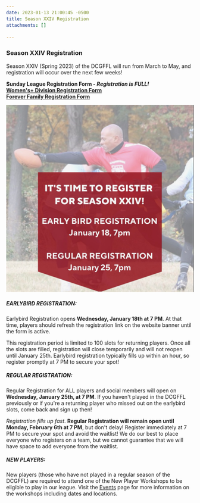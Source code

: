 ```yaml
---
date: 2023-01-13 21:00:45 -0500
title: Season XXIV Registration
attachments: []

---
```

### Season XXIV Registration

Season XXIV (Spring 2023) of the DCGFFL will run from March to May, and registration will occur over the next few weeks!

**Sunday League Registration Form - _Registration is FULL!_**  
[**Women's+ Division Registration Form**](https://forms.gle/tuSJY512jv4bRHzg8 "https://forms.gle/tuSJY512jv4bRHzg8")  
[**Forever Family Registration Form**](https://forms.gle/q8QmktnS1Pcya4A37 "https://forms.gle/q8QmktnS1Pcya4A37")

![](/img/image-1-14-23-at-6-17-pm.jpeg)

##### EARLYBIRD REGISTRATION:

Earlybird Registration opens **Wednesday, January 18th at 7 PM**. At that time, players should refresh the registration link on the website banner until the form is active.

This registration period is limited to 100 slots for returning players. Once all the slots are filled, registration will close temporarily and will not reopen until January 25th. Earlybird registration typically fills up within an hour, so register promptly at 7 PM to secure your spot!

##### REGULAR REGISTRATION:

Regular Registration for ALL players and social members will open on **Wednesday, January 25th, at 7 PM**.  If you haven't played in the DCGFFL previously or if you're a returning player who missed out on the earlybird slots, come back and sign up then!

_Registration fills up fast_. **Regular Registration will remain open until Monday, February 6th at 7 PM**, but don't delay! Register immediately at 7 PM to secure your spot and avoid the waitlist! We do our best to place everyone who registers on a team, but we cannot guarantee that we will have space to add everyone from the waitlist.

##### NEW PLAYERS:

New players (those who have not played in a regular season of the DCGFFL) are required to attend one of the New Player Workshops to be eligible to play in our league. Visit the [Events](https://dcgffl.org/events/) page for more information on the workshops including dates and locations.